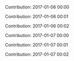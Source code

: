 Contribution: 2017-01-06 00:00

Contribution: 2017-01-06 00:01

Contribution: 2017-01-06 00:02

Contribution: 2017-01-07 00:00

Contribution: 2017-01-07 00:01

Contribution: 2017-01-07 00:02

